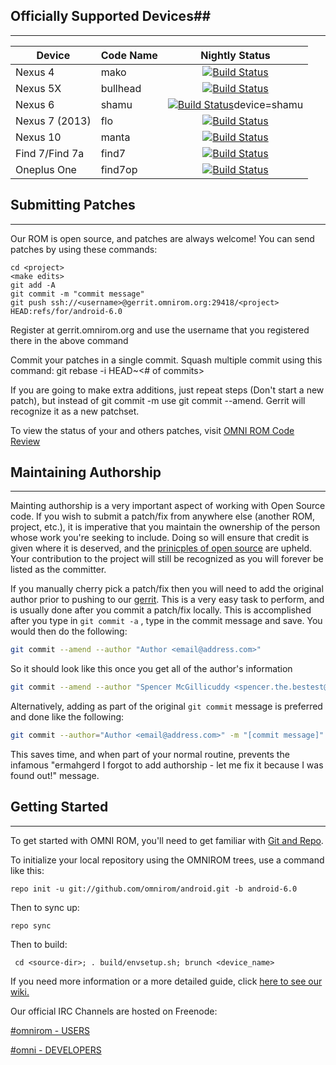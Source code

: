 ## Officially Supported Devices##
---------------------------------

| Device   |  Code Name  | Nightly Status|
| --------|-----------|:--------------:|
| Nexus 4 | mako | [![Build Status](http://jenkins.omnirom.org:8080/job/Omni%206.0%20Nightlies/device=mako/badge/icon)](http://jenkins.omnirom.org:8080/job/Omni%206.0%20Nightlies/device=mako)|
| Nexus 5X | bullhead | [![Build Status](http://jenkins.omnirom.org:8080/job/Omni%206.0%20Nightlies/device=bullhead/badge/icon)](http://jenkins.omnirom.org:8080/job/Omni%206.0%20Nightlies/device=bullhead)|
| Nexus 6  | shamu  | [![Build Status](http://jenkins.omnirom.org:8080/job/Omni%206.0%20Nightlies/device=shamu/badge/icon)](http://jenkins.omnirom.org:8080/job/Omni%206.0%20Nightlies/)device=shamu|
| Nexus 7 (2013) | flo | [![Build Status](http://jenkins.omnirom.org:8080/job/Omni%206.0%20Nightlies/device=flo/badge/icon)](http://jenkins.omnirom.org:8080/job/Omni%206.0%20Nightlies/device=flo)|
| Nexus 10 | manta | [![Build Status](http://jenkins.omnirom.org:8080/job/Omni%206.0%20Nightlies/device=manta/badge/icon)](http://jenkins.omnirom.org:8080/job/Omni%206.0%20Nightlies/device=manta)|
| Find 7/Find 7a | find7 | [![Build Status](http://jenkins.omnirom.org:8080/job/Omni%206.0%20Nightlies/device=find7/badge/icon)](http://jenkins.omnirom.org:8080/job/Omni%206.0%20Nightlies/device=find7)|
| Oneplus One | find7op | [![Build Status](http://jenkins.omnirom.org:8080/job/Omni%206.0%20Nightlies/device=find7op/badge/icon)](http://jenkins.omnirom.org:8080/job/Omni%206.0%20Nightlies/device=find7op)|


## Submitting Patches ##
------------------
Our ROM is open source, and patches are always welcome!
You can send patches by using these commands:

    cd <project>
    <make edits>
    git add -A
    git commit -m "commit message"
    git push ssh://<username>@gerrit.omnirom.org:29418/<project> HEAD:refs/for/android-6.0

Register at gerrit.omnirom.org and use the username that you registered there in the above command

Commit your patches in a single commit. Squash multiple commit using this command: git rebase -i HEAD~<# of commits>

If you are going to make extra additions, just repeat steps (Don't start a new patch), but instead of git commit -m
use git commit --amend. Gerrit will recognize it as a new patchset.

To view the status of your and others patches, visit [OMNI ROM Code Review](https://gerrit.omnirom.org)


## Maintaining Authorship ##
----------------------
Mainting authorship is a very important aspect of working with Open Source code. If you wish to submit a patch/fix
from anywhere else (another ROM, project, etc.), it is imperative that you maintain the ownership of the person whose
work you're seeking to include. Doing so will ensure that credit is given where it is deserved, and the [prinicples of open source](http://opensource.org/docs/osd)
are upheld. Your contribution to the project will still be recognized as you will forever be listed as the committer.

If you manually cherry pick a patch/fix then you will need to add the original author prior to pushing to our [gerrit](https://gerrit.omnirom.org).
This is a very easy task to perform, and is usually done after you commit a patch/fix locally. This is accomplished
after you type in `git commit -a` , type in the commit message and save. You would then do the following:

```bash
git commit --amend --author "Author <email@address.com>"
```

So it should look like this once you get all of the author's information

```bash
git commit --amend --author "Spencer McGillicuddy <spencer.the.bestest@gmail.com>"
```

Alternatively, adding as part of the original `git commit` message is preferred and done like the following:

```bash
git commit --author="Author <email@address.com>" -m "[commit message]"
```

This saves time, and when part of your normal routine, prevents the infamous "ermahgerd I forgot to add authorship -
let me fix it because I was found out!" message.


## Getting Started ##
---------------

To get started with OMNI ROM, you'll need to get
familiar with [Git and Repo](http://source.android.com/download/using-repo).

To initialize your local repository using the OMNIROM trees, use a command like this:

    repo init -u git://github.com/omnirom/android.git -b android-6.0

Then to sync up:

    repo sync

Then to build:

     cd <source-dir>; . build/envsetup.sh; brunch <device_name>


If you need more information or a more detailed guide, click [here to see our wiki.](http://docs.omnirom.org)

Our official IRC Channels are hosted on Freenode:

[#omnirom - USERS](http://webchat.freenode.net/?channels=omnirom/)

[#omni - DEVELOPERS](http://webchat.freenode.net/?channels=omni/)
